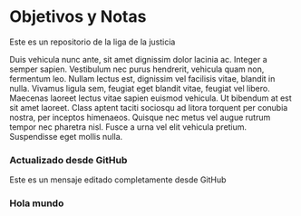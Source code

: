 # Objetivos y Notas

Este es un repositorio de la liga de la justicia

Duis vehicula nunc ante, sit amet dignissim dolor lacinia ac. Integer a semper sapien. Vestibulum nec purus hendrerit,
vehicula quam non, fermentum leo. Nullam lectus est, dignissim vel facilisis vitae, blandit in nulla. Vivamus ligula
sem, feugiat eget blandit vitae, feugiat vel libero. Maecenas laoreet lectus vitae sapien euismod vehicula. Ut bibendum
at est sit amet laoreet. Class aptent taciti sociosqu ad litora torquent per conubia nostra, per inceptos himenaeos.
Quisque nec metus vel augue rutrum tempor nec pharetra nisl. Fusce a urna vel elit vehicula pretium. Suspendisse eget
mollis nulla.

### Actualizado desde GitHub

Este es un mensaje editado completamente desde GitHub

### Hola mundo
